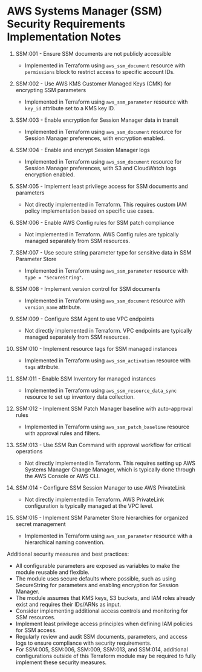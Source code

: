# AWS Systems Manager (SSM) Security Requirements Implementation Notes

1. SSM:001 - Ensure SSM documents are not publicly accessible
   - Implemented in Terraform using `aws_ssm_document` resource with `permissions` block to restrict access to specific account IDs.

2. SSM:002 - Use AWS KMS Customer Managed Keys (CMK) for encrypting SSM parameters
   - Implemented in Terraform using `aws_ssm_parameter` resource with `key_id` attribute set to a KMS key ID.

3. SSM:003 - Enable encryption for Session Manager data in transit
   - Implemented in Terraform using `aws_ssm_document` resource for Session Manager preferences, with encryption enabled.

4. SSM:004 - Enable and encrypt Session Manager logs
   - Implemented in Terraform using `aws_ssm_document` resource for Session Manager preferences, with S3 and CloudWatch logs encryption enabled.

5. SSM:005 - Implement least privilege access for SSM documents and parameters
   - Not directly implemented in Terraform. This requires custom IAM policy implementation based on specific use cases.

6. SSM:006 - Enable AWS Config rules for SSM patch compliance
   - Not implemented in Terraform. AWS Config rules are typically managed separately from SSM resources.

7. SSM:007 - Use secure string parameter type for sensitive data in SSM Parameter Store
   - Implemented in Terraform using `aws_ssm_parameter` resource with `type = "SecureString"`.

8. SSM:008 - Implement version control for SSM documents
   - Implemented in Terraform using `aws_ssm_document` resource with `version_name` attribute.

9. SSM:009 - Configure SSM Agent to use VPC endpoints
   - Not directly implemented in Terraform. VPC endpoints are typically managed separately from SSM resources.

10. SSM:010 - Implement resource tags for SSM managed instances
    - Implemented in Terraform using `aws_ssm_activation` resource with `tags` attribute.

11. SSM:011 - Enable SSM Inventory for managed instances
    - Implemented in Terraform using `aws_ssm_resource_data_sync` resource to set up inventory data collection.

12. SSM:012 - Implement SSM Patch Manager baseline with auto-approval rules
    - Implemented in Terraform using `aws_ssm_patch_baseline` resource with approval rules and filters.

13. SSM:013 - Use SSM Run Command with approval workflow for critical operations
    - Not directly implemented in Terraform. This requires setting up AWS Systems Manager Change Manager, which is typically done through the AWS Console or AWS CLI.

14. SSM:014 - Configure SSM Session Manager to use AWS PrivateLink
    - Not directly implemented in Terraform. AWS PrivateLink configuration is typically managed at the VPC level.

15. SSM:015 - Implement SSM Parameter Store hierarchies for organized secret management
    - Implemented in Terraform using `aws_ssm_parameter` resource with a hierarchical naming convention.

Additional security measures and best practices:
- All configurable parameters are exposed as variables to make the module reusable and flexible.
- The module uses secure defaults where possible, such as using SecureString for parameters and enabling encryption for Session Manager.
- The module assumes that KMS keys, S3 buckets, and IAM roles already exist and requires their IDs/ARNs as input.
- Consider implementing additional access controls and monitoring for SSM resources.
- Implement least privilege access principles when defining IAM policies for SSM access.
- Regularly review and audit SSM documents, parameters, and access logs to ensure compliance with security requirements.
- For SSM:005, SSM:006, SSM:009, SSM:013, and SSM:014, additional configurations outside of this Terraform module may be required to fully implement these security measures.